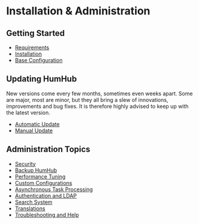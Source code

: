 Installation & Administration
=============================

Getting Started
---------------
* [Requirements](requirements.md)
* [Installation](installation.md)
* [Base Configuration](installation-configuration.md)

Updating HumHub
---------------

New versions come every few months, sometimes even weeks apart. Some are major, most are minor, but they all bring a slew of innovations, improvements and bug fixes. It is therefore highly advised to keep up with the latest version.

* [Automatic Update](updating-automatic.md)
* [Manual Update](updating.md)


Administration Topics
---------------------
* [Security](security.md)
* [Backup HumHub](backup.md)
* [Performance Tuning](performance.md)
* [Custom Configurations](advanced-configuration.md)
* [Asynchronous Task Processing](asynchronous-tasks.md)
* [Authentication and LDAP](authentication.md)
* [Search System](search.md)
* [Translations](translations.md)
* [Troubleshooting and Help](troubleshooting.md)
